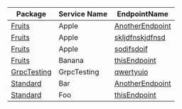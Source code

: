 
| Package | Service Name | EndpointName |
| - | - | - |
[Fruits](Fruits/README.md)|Apple|[AnotherEndpoint](Fruits/AnotherEndpoint.svg.md) |
[Fruits](Fruits/README.md)|Apple|[skljdfnskjdfnsd](Fruits/skljdfnskjdfnsd.svg.md) |
[Fruits](Fruits/README.md)|Apple|[sodifsdoif](Fruits/sodifsdoif.svg.md) |
[Fruits](Fruits/README.md)|Banana|[thisEndpoint](Fruits/thisEndpoint.svg.md) |
[GrpcTesting](GrpcTesting/README.md)|GrpcTesting|[qwertyuio](GrpcTesting/qwertyuio.svg.md) |
[Standard](Standard/README.md)|Bar|[AnotherEndpoint](Standard/AnotherEndpoint.svg.md) |
[Standard](Standard/README.md)|Foo|[thisEndpoint](Standard/thisEndpoint.svg.md) |
